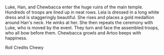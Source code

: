 Luke, Han, and Chewbacca enter the huge ruins of the main
temple. Hundreds of troops are lined up in neat rows. Leia is
dressed in a long white dress and is staggeringly beautiful.
She rises and places a gold medallion around Han's neck. He
winks at her. She then repeats the ceremony with Luke, who
is moved by the event. They turn and face the assembled
troops, who all bow before them. Chewbacca growls and Artoo
beeps with happiness.

Roll Credits
Chewy

